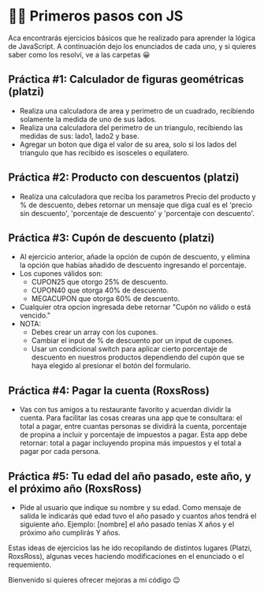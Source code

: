# 👨‍💻 Primeros pasos con JS

Aca encontrarás ejercicios básicos que he realizado para aprender la lógica de JavaScript. A continuación dejo los enunciados de cada uno, y si quieres saber como los resolví, ve a las carpetas 😀


## Práctica #1: Calculador de figuras geométricas (platzi)
- Realiza una calculadora de area y perimetro de un cuadrado, recibiendo solamente la medida de uno de sus lados.
- Realiza una calculadora del perimetro de un triangulo, recibiendo las medidas de sus: lado1, lado2 y base.
- Agregar un boton que diga el valor de su area, solo si los lados del triangulo que has recibido es isosceles o equilatero.


## Práctica #2: Producto con descuentos (platzi)
- Realiza una calculadora que reciba los parametros Precio del producto y % de descuento, debes retornar un mensaje que diga cual es el 'precio sin descuento', 'porcentaje de descuento' y 'porcentaje con descuento'.

## Práctica #3: Cupón de descuento (platzi)
- Al ejercicio anterior, añade la opción de cupón de descuento, y elimina la opción que habías añadido de descuento ingresando el porcentaje.
- Los cupones válidos son: 
    - CUPON25 que otorgo 25% de descuento.
    - CUPON40 que otorga 40% de descuento.
    - MEGACUPON que otorga 60% de descuento.
- Cualquier otra opcion ingresada debe retornar "Cupón no válido o está vencido."
- NOTA:
    - Debes crear un array con los cupones.
    - Cambiar el input de % de descuento por un input de cupones.
    - Usar un condicional switch para aplicar cierto porcentaje de descuento en nuestros productos dependiendo del cupón que se haya elegido al presionar el botón del formulario.


## Práctica #4: Pagar la cuenta (RoxsRoss)
- Vas con tus amigos a tu restaurante favorito y acuerdan dividir la cuenta. Para facilitar las cosas crearas una app que te consultara: el total a pagar, entre cuantas personas se dividirá la cuenta, porcentaje de propina a incluir y porcentaje de impuestos a pagar. Esta app debe retornar: total a pagar incluyendo propina más impuestos y el total a pagar por cada persona.

## Práctica #5: Tu edad del año pasado, este año, y el próximo año (RoxsRoss)
- Pide al usuario que indique su nombre y su edad. Como mensaje de salida le indicarás qué edad tuvo el año pasado y cuantos años tendrá el siguiente año. Ejemplo: [nombre] el año pasado tenías X años y el próximo año cumplirás Y años.


Estas ideas de ejercicios las he ido recopilando de distintos lugares (Platzi, RoxsRoss), algunas veces haciendo modificaciones en el enunciado o el requemiento.

Bienvenido si quieres ofrecer mejoras a mi código 😉
